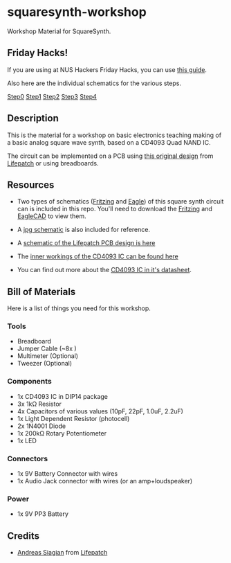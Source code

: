 squaresynth-workshop
====================

Workshop Material for SquareSynth.

## Friday Hacks!

If you are using at NUS Hackers Friday Hacks, you can use [this guide](https://github.com/notthetup/squaresynth-workshop/blob/master/square_synth_at_friday_hacks.md).

Also here are the individual schematics for the various steps.

[Step0](https://github.com/notthetup/squaresynth-workshop/blob/master/squaresynth-step0.fzz)
[Step1](https://github.com/notthetup/squaresynth-workshop/blob/master/squaresynth-step1.fzz)
[Step2](https://github.com/notthetup/squaresynth-workshop/blob/master/squaresynth-step2.fzz)
[Step3](https://github.com/notthetup/squaresynth-workshop/blob/master/squaresynth-step3.fzz)
[Step4](https://github.com/notthetup/squaresynth-workshop/blob/master/squaresynth-step4.fzz)


## Description

This is the material for a workshop on basic electronics teaching making of a basic analog square wave synth, based on a CD4093 Quad NAND IC.

The circuit can be implemented on a PCB using [this original design](http://lifepatch.org/Squaresynth_-_DIY_Electronic_Workshop) from [Lifepatch](http://lifepatch.org) or using breadboards.

## Resources

- Two types of schematics ([Fritzing](https://github.com/notthetup/squaresynth-workshop/blob/master/squaresynth.fzz) and [Eagle](https://github.com/notthetup/squaresynth-workshop/blob/master/squaresynth.sch)) of this square synth circuit can is included in this repo. You'll need to download the [Fritzing](http://fritzing.org/) and [EagleCAD](http://www.cadsoftusa.com/) to view them.

- A [jpg schematic](https://github.com/notthetup/squaresynth-workshop/blob/master/squaresynth_schem.jpg) is also included for reference.

- A [schematic of the Lifepatch PCB design is here](https://github.com/notthetup/squaresynth-workshop/blob/master/schematic.png)

- The [inner workings of the CD4093 IC can be found here](https://github.com/notthetup/squaresynth-workshop/blob/master/4093.png)

- You can find out more about the [CD4093 IC in it's datasheet](https://github.com/notthetup/squaresynth-workshop/blob/master/CD4093BC.pdf).

## Bill of Materials

Here is a list of things you need for this workshop.

### Tools

- Breadboard
- Jumper Cable (~8x )
- Multimeter (Optional)
- Tweezer (Optional)

### Components
- 1x CD4093 IC in DIP14 package
- 3x 1kΩ Resistor
- 4x Capacitors of various values (10pF, 22pF, 1.0uF, 2.2uF)
- 1x Light Dependent Resistor (photocell)
- 2x 1N4001 Diode
- 1x 200kΩ Rotary Potentiometer
- 1x LED

### Connectors

- 1x 9V Battery Connector with wires
- 1x Audio Jack connector with wires (or an amp+loudspeaker)

### Power

- 1x 9V PP3 Battery


## Credits

- [Andreas Siagian](http://andreassiagian.wordpress.com/) from [Lifepatch](http://lifepatch.org/)

